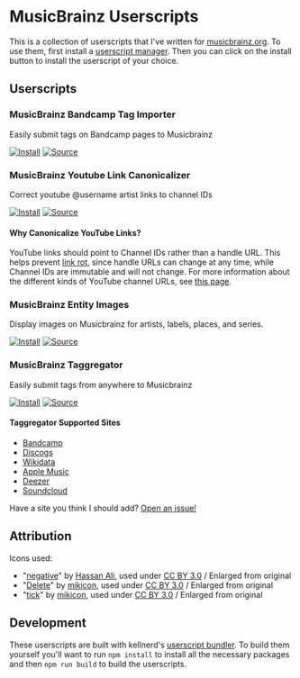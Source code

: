 # MusicBrainz Userscripts

This is a collection of userscripts that I've written for [musicbrainz.org](musicbrainz.org). To use them, first install a [userscript manager](https://wiki.musicbrainz.org/Guides/Userscripts#Userscript_manager). Then you can click on the install button to install the userscript of your choice.

## Userscripts

### MusicBrainz Bandcamp Tag Importer

Easily submit tags on Bandcamp pages to Musicbrainz

[![Install](https://img.shields.io/badge/Install-success.svg?style=for-the-badge&logo=tampermonkey)](dist/bandcamp-tag-importer.user.js?raw=1)
[![Source](https://img.shields.io/badge/Source-grey.svg?style=for-the-badge&logo=github)](dist/bandcamp-tag-importer.user.js)

### MusicBrainz Youtube Link Canonicalizer

Correct youtube @username artist links to channel IDs

[![Install](https://img.shields.io/badge/Install-success.svg?style=for-the-badge&logo=tampermonkey)](dist/youtube-link-canonicalizer.user.js?raw=1)
[![Source](https://img.shields.io/badge/Source-grey.svg?style=for-the-badge&logo=github)](dist/youtube-link-canonicalizer.user.js)

#### Why Canonicalize YouTube Links?

YouTube links should point to Channel IDs rather than a handle URL.
This helps prevent [link rot](https://en.wikipedia.org/wiki/Link_rot),
since handle URLs can change at any time, while Channel IDs are
immutable and will not change. For more information about the
different kinds of YouTube channel URLs, see [this
page](https://support.google.com/youtube/answer/6180214).

### MusicBrainz Entity Images

Display images on Musicbrainz for artists, labels, places, and series.

[![Install](https://img.shields.io/badge/Install-success.svg?style=for-the-badge&logo=tampermonkey)](dist/entity-image.user.js?raw=1)
[![Source](https://img.shields.io/badge/Source-grey.svg?style=for-the-badge&logo=github)](dist/entity-image.user.js)

### MusicBrainz Taggregator

Easily submit tags from anywhere to Musicbrainz

[![Install](https://img.shields.io/badge/Install-success.svg?style=for-the-badge&logo=tampermonkey)](dist/taggregator.user.js?raw=1)
[![Source](https://img.shields.io/badge/Source-grey.svg?style=for-the-badge&logo=github)](dist/taggregator.user.js)

#### Taggregator Supported Sites
* [Bandcamp](https://bandcamp.com)
* [Discogs](https://www.discogs.com)
* [Wikidata](https://www.wikidata.org)
* [Apple Music](https://music.apple.com)
* [Deezer](https://www.deezer.com)
* [Soundcloud](https://soundcloud.com)

Have a site you think I should add? [Open an issue!](https://github.com/zabe40/musicbrainz-userscripts/issues)

## Attribution
Icons used:
* "[negative](https://thenounproject.com/icon/negative-2152786/)" by [Hassan Ali](https://thenounproject.com/ihassanaliawan/), used under [CC BY 3.0](https://creativecommons.org/licenses/by/3.0/) / Enlarged from original
* "[Delete](https://thenounproject.com/icon/delete-680419/)" by [mikicon](https://thenounproject.com/mikicon/), used under [CC BY 3.0](https://creativecommons.org/licenses/by/3.0/) / Enlarged from original
* "[tick](https://thenounproject.com/icon/tick-680417/)" by [mikicon](https://thenounproject.com/mikicon/), used under [CC BY 3.0](https://creativecommons.org/licenses/by/3.0/) / Enlarged from original

## Development

These userscripts are built with kellnerd's [userscript
bundler](https://github.com/kellnerd/userscript-bundler). To build
them yourself you'll want to run `npm install` to install all the
necessary packages and then `npm run build` to build the userscripts.
